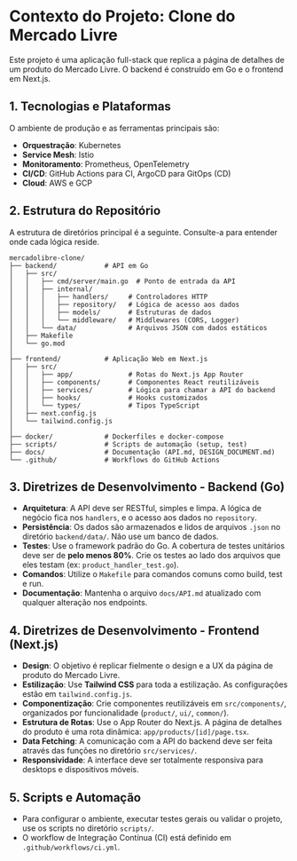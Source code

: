 # Contexto do Projeto: Clone do Mercado Livre

Este projeto é uma aplicação full-stack que replica a página de detalhes de um produto do Mercado Livre. O backend é construído em Go e o frontend em Next.js.

## 1. Tecnologias e Plataformas

O ambiente de produção e as ferramentas principais são:
- **Orquestração**: Kubernetes
- **Service Mesh**: Istio
- **Monitoramento**: Prometheus, OpenTelemetry
- **CI/CD**: GitHub Actions para CI, ArgoCD para GitOps (CD)
- **Cloud**: AWS e GCP

## 2. Estrutura do Repositório

A estrutura de diretórios principal é a seguinte. Consulte-a para entender onde cada lógica reside.

```
mercadolibre-clone/
├── backend/            # API em Go
│   ├── src/
│   │   ├── cmd/server/main.go  # Ponto de entrada da API
│   │   ├── internal/
│   │   │   ├── handlers/     # Controladores HTTP
│   │   │   ├── repository/   # Lógica de acesso aos dados
│   │   │   ├── models/       # Estruturas de dados
│   │   │   └── middleware/   # Middlewares (CORS, Logger)
│   │   └── data/             # Arquivos JSON com dados estáticos
│   ├── Makefile
│   └── go.mod
│
├── frontend/           # Aplicação Web em Next.js
│   ├── src/
│   │   ├── app/              # Rotas do Next.js App Router
│   │   ├── components/       # Componentes React reutilizáveis
│   │   ├── services/         # Lógica para chamar a API do backend
│   │   ├── hooks/            # Hooks customizados
│   │   └── types/            # Tipos TypeScript
│   ├── next.config.js
│   └── tailwind.config.js
│
├── docker/             # Dockerfiles e docker-compose
├── scripts/            # Scripts de automação (setup, test)
├── docs/               # Documentação (API.md, DESIGN_DOCUMENT.md)
└── .github/            # Workflows do GitHub Actions
```

## 3. Diretrizes de Desenvolvimento - Backend (Go)

- **Arquitetura**: A API deve ser RESTful, simples e limpa. A lógica de negócio fica nos `handlers`, e o acesso aos dados no `repository`.
- **Persistência**: Os dados são armazenados e lidos de arquivos `.json` no diretório `backend/data/`. Não use um banco de dados.
- **Testes**: Use o framework padrão do Go. A cobertura de testes unitários deve ser de **pelo menos 80%**. Crie os testes ao lado dos arquivos que eles testam (ex: `product_handler_test.go`).
- **Comandos**: Utilize o `Makefile` para comandos comuns como build, test e run.
- **Documentação**: Mantenha o arquivo `docs/API.md` atualizado com qualquer alteração nos endpoints.

## 4. Diretrizes de Desenvolvimento - Frontend (Next.js)

- **Design**: O objetivo é replicar fielmente o design e a UX da página de produto do Mercado Livre.
- **Estilização**: Use **Tailwind CSS** para toda a estilização. As configurações estão em `tailwind.config.js`.
- **Componentização**: Crie componentes reutilizáveis em `src/components/`, organizados por funcionalidade (`product/`, `ui/`, `common/`).
- **Estrutura de Rotas**: Use o App Router do Next.js. A página de detalhes do produto é uma rota dinâmica: `app/products/[id]/page.tsx`.
- **Data Fetching**: A comunicação com a API do backend deve ser feita através das funções no diretório `src/services/`.
- **Responsividade**: A interface deve ser totalmente responsiva para desktops e dispositivos móveis.

## 5. Scripts e Automação

- Para configurar o ambiente, executar testes gerais ou validar o projeto, use os scripts no diretório `scripts/`.
- O workflow de Integração Contínua (CI) está definido em `.github/workflows/ci.yml`.

